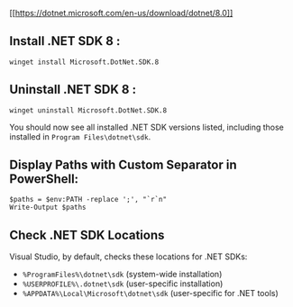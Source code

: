 [[https://dotnet.microsoft.com/en-us/download/dotnet/8.0]]

## Install .NET SDK 8 :
~~~
winget install Microsoft.DotNet.SDK.8
~~~

## Uninstall .NET SDK 8 :
~~~
winget uninstall Microsoft.DotNet.SDK.8
~~~

You should now see all installed .NET SDK versions listed, including those installed in `Program Files\dotnet\sdk`.

## Display Paths with Custom Separator in PowerShell:
~~~
$paths = $env:PATH -replace ';', "`r`n"
Write-Output $paths
~~~

## Check .NET SDK Locations

Visual Studio, by default, checks these locations for .NET SDKs:

- `%ProgramFiles%\dotnet\sdk` (system-wide installation)
- `%USERPROFILE%\.dotnet\sdk` (user-specific installation)
- `%APPDATA%\Local\Microsoft\dotnet\sdk` (user-specific for .NET tools)